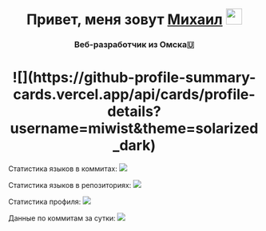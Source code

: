 <h1 align="center">Привет, меня зовут <a href="https://t.me/miwist">Михаил</a> 
<img src="https://github.com/blackcater/blackcater/raw/main/images/Hi.gif" height="32"/></h1>
<h3 align="center">Веб-разработчик из Омска🇺</h3>



<h1 align="center">![](https://github-profile-summary-cards.vercel.app/api/cards/profile-details?username=miwist&theme=solarized_dark)</h1>

Статистика языков в коммитах:
![](https://github-profile-summary-cards.vercel.app/api/cards/most-commit-language?username=miwist&theme=solarized_dark)

Статистика языков в репозиториях:
![](https://github-profile-summary-cards.vercel.app/api/cards/repos-per-language?username=miwist&theme=solarized_dark)

Статистика профиля:
![](https://github-profile-summary-cards.vercel.app/api/cards/stats?username=miwist&theme=solarized_dark)

Данные по коммитам за сутки:
![](https://github-profile-summary-cards.vercel.app/api/cards/productive-time?username=miwist&theme=solarized_dark)
<!--
**Miwist/Miwist** is a ✨ _special_ ✨ repository because its `README.md` (this file) appears on your GitHub profile.

Here are some ideas to get you started:

- 🔭 I’m currently working on ...
- 🌱 I’m currently learning ...
- 👯 I’m looking to collaborate on ...
- 🤔 I’m looking for help with ...
- 💬 Ask me about ...
- 📫 How to reach me: ...
- 😄 Pronouns: ...
- ⚡ Fun fact: ...
-->
